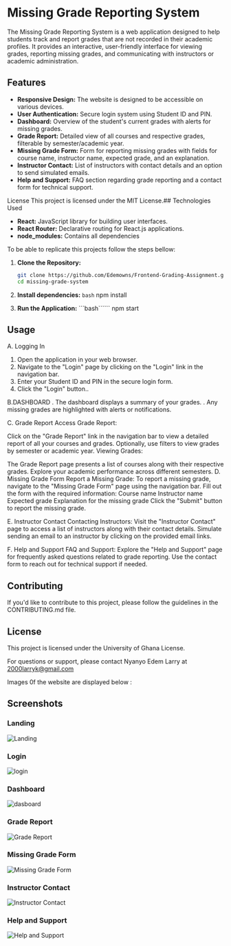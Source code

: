 # Missing Grade Reporting System

The Missing Grade Reporting System is a web application designed to help students track and report grades that are not recorded in their academic profiles. It provides an interactive, user-friendly interface for viewing grades, reporting missing grades, and communicating with instructors or academic administration.

## Features

- **Responsive Design:** The website is designed to be accessible on various devices.
- **User Authentication:** Secure login system using Student ID and PIN.
- **Dashboard:** Overview of the student's current grades with alerts for missing grades.
- **Grade Report:** Detailed view of all courses and respective grades, filterable by semester/academic year.
- **Missing Grade Form:** Form for reporting missing grades with fields for course name, instructor name, expected grade, and an explanation.
- **Instructor Contact:** List of instructors with contact details and an option to send simulated emails.
- **Help and Support:** FAQ section regarding grade reporting and a contact form for technical support.

License
This project is licensed under the MIT License.## Technologies Used

- **React:** JavaScript library for building user interfaces.
- **React Router:** Declarative routing for React.js applications.
- **node_modules:** Contains all dependencies

To be able to replicate this projects follow the steps bellow:

1. **Clone the Repository:**
   ```bash
   git clone https://github.com/Edemowns/Frontend-Grading-Assignment.git
   cd missing-grade-system
2. **Install dependencies:**
```bash```
npm install

3. **Run the Application:**
```bash``````
npm start 

## Usage

A. Logging In
1. Open the application in your web browser.
2. Navigate to the "Login" page by clicking on the "Login" link in the navigation bar.
3. Enter your Student ID and PIN in the secure login form.
4. Click the "Login" button..

B.DASHBOARD
. The dashboard displays a summary of your grades.
. Any missing grades are highlighted with alerts or notifications.

C. Grade Report
Access Grade Report:

Click on the "Grade Report" link in the navigation bar to view a detailed report of all your courses and grades.
Optionally, use filters to view grades by semester or academic year.
Viewing Grades:

The Grade Report page presents a list of courses along with their respective grades.
Explore your academic performance across different semesters.
D. Missing Grade Form
Report a Missing Grade:
To report a missing grade, navigate to the "Missing Grade Form" page using the navigation bar.
Fill out the form with the required information:
Course name
Instructor name
Expected grade
Explanation for the missing grade
Click the "Submit" button to report the missing grade.

E. Instructor Contact
Contacting Instructors:
Visit the "Instructor Contact" page to access a list of instructors along with their contact details.
Simulate sending an email to an instructor by clicking on the provided email links.

F. Help and Support
FAQ and Support:
Explore the "Help and Support" page for frequently asked questions related to grade reporting.
Use the contact form to reach out for technical support if needed.

## Contributing
If you'd like to contribute to this project, please follow the guidelines in the CONTRIBUTING.md file.
## License
This project is licensed under the University of Ghana License.

For questions or support, please contact Nyanyo Edem Larry at 2000larryk@gmail.com

Images 0f the website are displayed below :
## Screenshots

### Landing

![Landing](react_screenshots/langing-pic.png)

### Login

![login](react_screenshots/login-pic.png)

### Dashboard

![dasboard](react_screenshots/dashboard-pic.png)

### Grade Report

![Grade Report](react_screenshots/gradeReport.pngpng)

### Missing Grade Form

![Missing Grade Form](react_screenshots/missingGradeForm.png)

### Instructor Contact

![Instructor Contact](react_screenshots/instructorContact.png)

### Help and Support

![Help and Support](react_screenshots/helpAndSupport.png)
